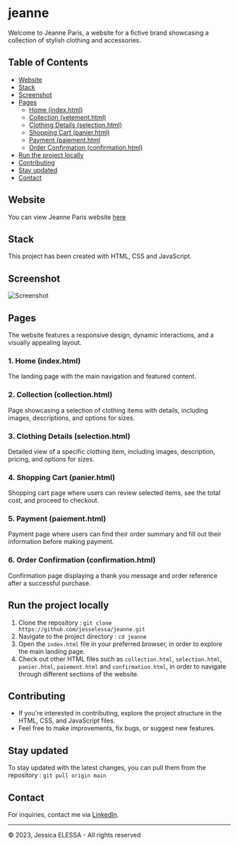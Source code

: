 # jeanne

Welcome to Jeanne Paris, a website for a fictive brand showcasing a collection of stylish clothing and accessories.

## Table of Contents

- [Website](#website)
- [Stack](#stack)
- [Screenshot](#screenshot)
- [Pages](#pages)
  - [Home (index.html)](#1-home-indexhtml)
  - [Collection (vetement.html)](#2-collection-collectionhtml)
  - [Clothing Details (selection.html)](#3-clothing-details-selectionhtml)
  - [Shopping Cart (panier.html)](#4-shopping-cart-panierhtml)
  - [Payment (paiement.html](#5-payment-paiementhtml)
  - [Order Confirmation (confirmation.html)](#6-order-confirmation-confirmationhtml)
- [Run the project locally](#run-the-project-locally)
- [Contributing](#contributing)
- [Stay updated](#stay-updated)
- [Contact](#contact)

## Website

You can view Jeanne Paris website [here](https://jesselessa.github.io/jeanne/)

## Stack

This project has been created with HTML, CSS and JavaScript.

## Screenshot

![Screenshot](./images/screenshot/screenshot.png)

## Pages

The website features a responsive design, dynamic interactions, and a visually appealing layout.

### 1. Home (index.html)

The landing page with the main navigation and featured content.

### 2. Collection (collection.html)

Page showcasing a selection of clothing items with details, including images, descriptions, and options for sizes.

### 3. Clothing Details (selection.html)

Detailed view of a specific clothing item, including images, description, pricing, and options for sizes.

### 4. Shopping Cart (panier.html)

Shopping cart page where users can review selected items, see the total cost, and proceed to checkout.

### 5. Payment (paiement.html)

Payment page where users can find their order summary and fill out their information before making payment.

### 6. Order Confirmation (confirmation.html)

Confirmation page displaying a thank you message and order reference after a successful purchase.

## Run the project locally

1. Clone the repository : `git clone https://github.com/jesselessa/jeanne.git`
2. Navigate to the project directory : `cd jeanne`
3. Open the `index.html` file in your preferred browser, in order to explore the main landing page.
4. Check out other HTML files such as `collection.html`, `selection.html`, `panier.html`, `paiement.html` and `confirmation.html`, in order to navigate through different sections of the website.

## Contributing

- If you're interested in contributing, explore the project structure in the HTML, CSS, and JavaScript files.
- Feel free to make improvements, fix bugs, or suggest new features.

## Stay updated

To stay updated with the latest changes, you can pull them from the repository : `git pull origin main`

## Contact

For inquiries, contact me via [LinkedIn](https://www.linkedin.com/in/jessica-elessa/).

---

&copy; 2023, Jessica ELESSA - All rights reserved
